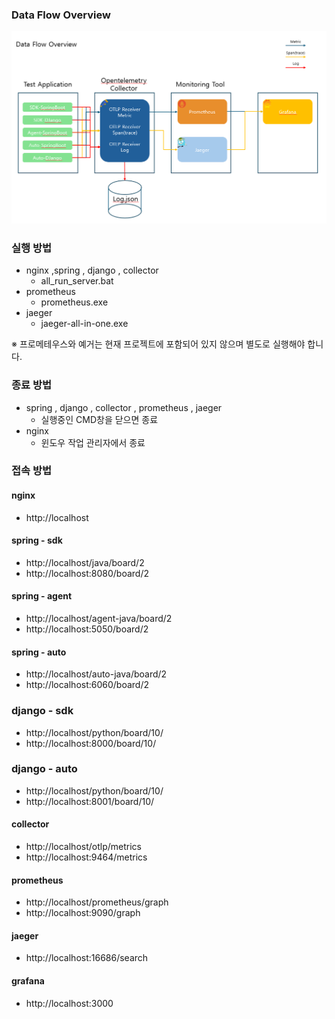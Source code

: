

### Data Flow Overview
![data-falow-overview.png](/application/data-falow-overview.png)

### 실행 방법
- nginx ,spring , django , collector
  - all_run_server.bat
- prometheus
  - prometheus.exe
- jaeger
  - jaeger-all-in-one.exe 

※ 프로메테우스와 예거는 현재 프로젝트에 포함되어 있지 않으며 별도로 실행해야 합니다.


### 종료 방법
- spring , django , collector , prometheus , jaeger
    - 실행중인 CMD창을 닫으면 종료
- nginx
    - 윈도우 작업 관리자에서 종료

### 접속 방법
#### nginx
- http://localhost

#### spring - sdk
- http://localhost/java/board/2
- http://localhost:8080/board/2

#### spring - agent
- http://localhost/agent-java/board/2
- http://localhost:5050/board/2

#### spring - auto
- http://localhost/auto-java/board/2
- http://localhost:6060/board/2

### django - sdk
- http://localhost/python/board/10/
- http://localhost:8000/board/10/

### django - auto
- http://localhost/python/board/10/
- http://localhost:8001/board/10/

#### collector
- http://localhost/otlp/metrics
- http://localhost:9464/metrics

#### prometheus
- http://localhost/prometheus/graph
- http://localhost:9090/graph

#### jaeger
- http://localhost:16686/search

#### grafana
- http://localhost:3000 
